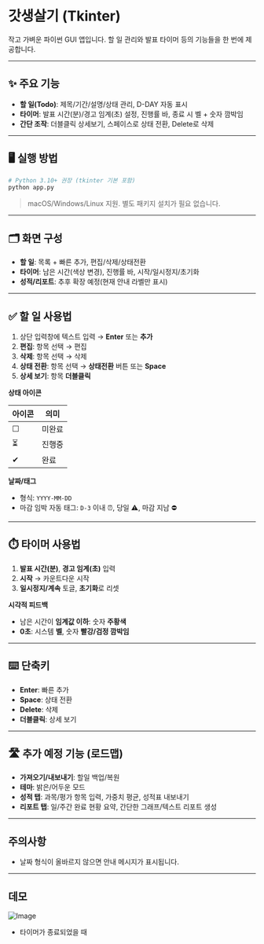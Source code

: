 # 갓생살기 (Tkinter)

작고 가벼운 파이썬 GUI 앱입니다. 할 일 관리와 발표 타이머 등의 기능들을 한 번에 제공합니다.

---

## ✨ 주요 기능
- **할 일(Todo)**: 제목/기간/설명/상태 관리, D-DAY 자동 표시  
- **타이머**: 발표 시간(분)/경고 임계(초) 설정, 진행률 바, 종료 시 벨 + 숫자 깜박임  
- **간단 조작**: 더블클릭 상세보기, 스페이스로 상태 전환, Delete로 삭제

---

## 🖥️ 실행 방법
```bash
# Python 3.10+ 권장 (tkinter 기본 포함)
python app.py
````

> macOS/Windows/Linux 지원. 별도 패키지 설치가 필요 없습니다.

---

## 🗂️ 화면 구성

* **할 일**: 목록 + 빠른 추가, 편집/삭제/상태전환
* **타이머**: 남은 시간(색상 변경), 진행률 바, 시작/일시정지/초기화
* **성적/리포트**: 추후 확장 예정(현재 안내 라벨만 표시)

---

## ✅ 할 일 사용법

1. 상단 입력창에 텍스트 입력 → **Enter** 또는 **추가**
2. **편집**: 항목 선택 → 편집
3. **삭제**: 항목 선택 → 삭제
4. **상태 전환**: 항목 선택 → **상태전환** 버튼 또는 **Space**
5. **상세 보기**: 항목 **더블클릭**

**상태 아이콘**

| 아이콘 | 의미  |
| --- | --- |
| ☐   | 미완료 |
| ⏳   | 진행중 |
| ✔   | 완료  |

**날짜/태그**

* 형식: `YYYY-MM-DD`
* 마감 임박 자동 태그: `D-3` 이내 ⏰, 당일 ⚠️, 마감 지남 ⛔

---

## ⏱️ 타이머 사용법

1. **발표 시간(분)**, **경고 임계(초)** 입력
2. **시작** → 카운트다운 시작
3. **일시정지/계속** 토글, **초기화**로 리셋

**시각적 피드백**

* 남은 시간이 **임계값 이하**: 숫자 **주황색**
* **0초**: 시스템 **벨**, 숫자 **빨강/검정 깜박임**

---

## ⌨️ 단축키

* **Enter**: 빠른 추가
* **Space**: 상태 전환
* **Delete**: 삭제
* **더블클릭**: 상세 보기

---

## 🛣️ 추가 예정 기능 (로드맵)

* **가져오기/내보내기**: 할일 백업/복원
* **테마**: 밝은/어두운 모드
* **성적 탭**: 과목/평가 항목 입력, 가중치 평균, 성적표 내보내기
* **리포트 탭**: 일/주간 완료 현황 요약, 간단한 그래프/텍스트 리포트 생성

---

## 주의사항

* 날짜 형식이 올바르지 않으면 안내 메시지가 표시됩니다.

---

## 데모

![Image](https://github.com/user-attachments/assets/c851152d-977f-4a66-bdd6-8fde9289008a)
* 타이머가 종료되었을 때
